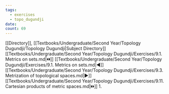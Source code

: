 ```yaml
---
tags:
  - exercises
  - topo_dugundji
date: 
count: 69
---
```

[[Directory]], [[Textbooks/Undergraduate/Second Year/Topology Dugundji/Topology Dugundji|Subject Directory]]
[[Textbooks/Undergraduate/Second Year/Topology Dugundji/Exercises/9.1. Metrics on sets.md|🞀🞀]] [[Textbooks/Undergraduate/Second Year/Topology Dugundji/Exercises/9.1. Metrics on sets.md|◀]] [[Textbooks/Undergraduate/Second Year/Topology Dugundji/Exercises/9.3. Metrization of topological spaces.md|▶]] [[Textbooks/Undergraduate/Second Year/Topology Dugundji/Exercises/9.11. Cartesian products of metric spaces.md|🞂🞂]]
1. 